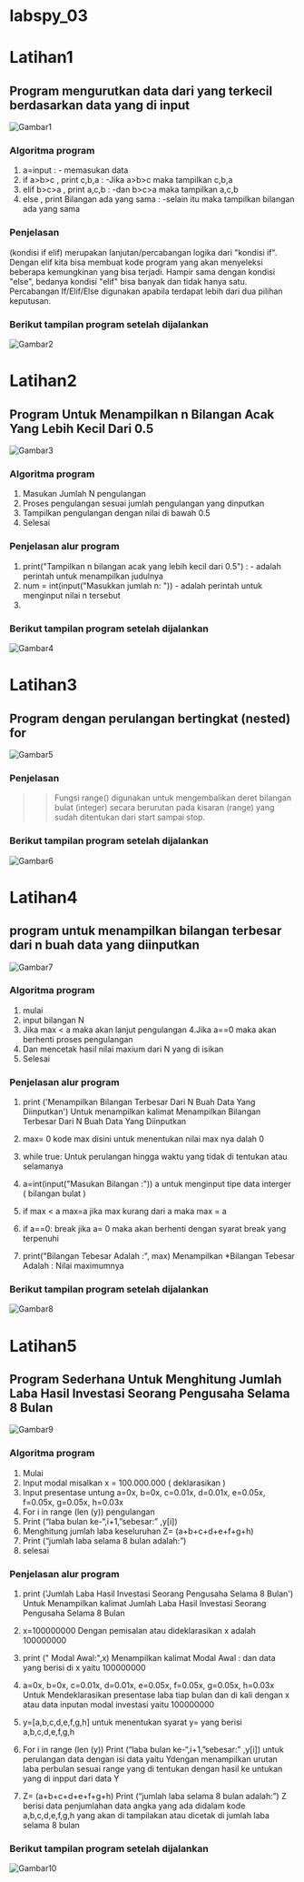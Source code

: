 # labspy_03

# Latihan1

## Program mengurutkan data dari yang terkecil berdasarkan data yang di input

![Gambar1](gambar1.png)

### Algoritma program

1. a=input : - memasukan data 
2. if a>b>c , print c,b,a : -Jika a>b>c maka tampilkan c,b,a 
3. elif b>c>a , print a,c,b : -dan b>c>a maka tampilkan a,c,b 
4. else , print Bilangan ada yang sama : -selain itu  maka tampilkan bilangan ada yang sama

### Penjelasan
 (kondisi if elif) merupakan lanjutan/percabangan logika dari "kondisi if". Dengan elif kita bisa membuat kode program yang akan menyeleksi beberapa kemungkinan yang bisa terjadi. Hampir sama dengan kondisi "else", bedanya kondisi "elif" bisa banyak dan tidak hanya satu. Percabangan If/Elif/Else digunakan apabila terdapat lebih dari dua pilihan keputusan.
### Berikut tampilan program setelah dijalankan
![Gambar2](gambar2.png)

# Latihan2

## Program Untuk Menampilkan n Bilangan Acak Yang Lebih Kecil Dari 0.5
![Gambar3](gambar3.png)

### Algoritma program
1. Masukan Jumlah N pengulangan
2. Proses pengulangan sesuai jumlah pengulangan yang dinputkan
3. Tampilkan pengulangan dengan nilai di bawah 0.5
4. Selesai

### Penjelasan alur program

1. print("Tampilkan n bilangan acak yang lebih kecil dari 0.5") : - adalah perintah untuk menampilkan judulnya
2. num = int(input("Masukkan jumlah n: ")) - adalah perintah untuk menginput nilai n tersebut
3.
### Berikut tampilan program setelah dijalankan
![Gambar4](gambar4.png)

# Latihan3

## Program dengan perulangan bertingkat (nested) for
![Gambar5](gambar5.png)

### Penjelasan

>> Fungsi range() digunakan untuk mengembalikan deret bilangan bulat (integer) secara berurutan pada kisaran (range) yang sudah ditentukan dari start sampai stop.
### Berikut tampilan program setelah dijalankan
![Gambar6](gambar6.png)

# Latihan4

## program untuk menampilkan bilangan terbesar dari n buah data yang diinputkan

![Gambar7](gambar7.png)
### Algoritma program
1. mulai
2. input bilangan N
3. Jika max < a maka akan lanjut pengulangan 4.Jika a==0 maka akan berhenti proses pengulangan
4. Dan mencetak hasil nilai maxium dari N yang di isikan
5. Selesai

### Penjelasan alur  program
1. print ('Menampilkan Bilangan Terbesar Dari N Buah Data Yang Diinputkan') Untuk menampilkan kalimat Menampilkan Bilangan Terbesar Dari N Buah Data Yang Diinputkan

2. max= 0 kode max disini untuk menentukan nilai max nya dalah 0

3. while true: Untuk perulangan hingga waktu yang tidak di tentukan atau selamanya

4. a=int(input("Masukan Bilangan :")) a untuk menginput tipe data interger ( bilangan bulat )

5. if max < a max=a jika max kurang dari a maka max = a

6. if a==0: break jika a= 0 maka akan berhenti dengan syarat break yang terpenuhi

7. print("Bilangan Tebesar Adalah :", max) Menampilkan *Bilangan Tebesar Adalah : Nilai maximumnya

### Berikut tampilan program setelah dijalankan

![Gambar8](gambar8.png)

# Latihan5

## Program Sederhana Untuk Menghitung Jumlah Laba Hasil Investasi Seorang Pengusaha Selama 8 Bulan

![Gambar9](gambar9.png)
### Algoritma program
1. Mulai
2. Input modal misalkan x = 100.000.000 ( deklarasikan )
3. Input presentase untung a=0x, b=0x, c=0.01x, d=0.01x, e=0.05x, f=0.05x, g=0.05x, h=0.03x
4. For i in range (len (y)) pengulangan
5. Print (“laba bulan ke-“,i+1,”sebesar:” ,y[i])
6. Menghitung jumlah laba keseluruhan Z= (a+b+c+d+e+f+g+h)
7. Print (“jumlah laba selama 8 bulan adalah:”)
8. selesai

### Penjelasan alur program

1. print ('Jumlah Laba Hasil Investasi Seorang Pengusaha Selama 8 Bulan') Untuk Menampilkan kalimat Jumlah Laba Hasil Investasi Seorang Pengusaha Selama 8 Bulan

2. x=100000000 Dengan pemisalan atau dideklarasikan x adalah 100000000

3. print (" Modal Awal:",x) Menampilkan kalimat Modal Awal : dan data yang berisi di x yaitu 100000000

4. a=0x, b=0x, c=0.01x, d=0.01x, e=0.05x, f=0.05x, g=0.05x, h=0.03x Untuk Mendeklarasikan presentase laba tiap bulan dan di kali dengan x atau data inputan modal investasi yaitu 100000000

5. y=[a,b,c,d,e,f,g,h] untuk menentukan syarat y= yang berisi a,b,c,d,e,f,g,h

6. For i in range (len (y)) Print (“laba bulan ke-“,i+1,”sebesar:” ,y[i]) untuk perulangan data dengan isi data yaitu Ydengan menampilkan urutan laba perbulan sesuai range yang di tentukan dengan hasil ke untukan yang di inpput dari data Y

6. Z= (a+b+c+d+e+f+g+h) Print (“jumlah laba selama 8 bulan adalah:”) Z berisi data penjumlahan data angka yang ada didalam kode a,b,c,d,e,f,g,h yang akan di tampilakan atau dicetak di jumlah laba selama 8 bulan

### Berikut tampilan program setelah dijalankan
![Gambar10](gambar10.png)
